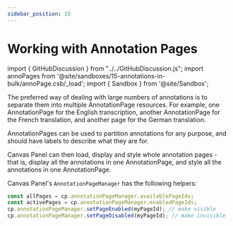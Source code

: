 ```yaml
---
sidebar_position: 15
---
```


# Working with Annotation Pages

import { GitHubDiscussion } from "../../GitHubDiscussion.js";
import annoPages from '@site/sandboxes/15-annotations-in-bulk/annoPage.csb/_load';
import { Sandbox } from '@site/Sandbox';

<!-- Stephen: anno page styling not working! -->

The preferred way of dealing with large numbers of annotations is to separate them into multiple AnnotationPage resources. For example, one AnnotationPage for the English transcription, another AnnotationPage for the French translation, and another page for the German translation.

AnnotationPages can be used to partition annotations for any purpose, and should have labels to describe what they are for.

Canvas Panel can then load, display and style whole annotation pages - that is, display all the annotations in one AnnotationPage, and style all the annotations in one AnnotationPage.


<Sandbox stacked project={annoPages} />


Canvas Panel's `AnnotationPageManager` has the following helpers:

```js
const allPages = cp.annotationPageManager.availablePageIds; 
const activePages = cp.annotationPageManager.enabledPageIds;
cp.annotationPageManager.setPageEnabled(myPageId); // make visible
cp.annotationPageManager.setPageDisabled(myPageId); // make invisible
```

<!-- Stephen or Tom: a demo with two anno pages -->

<GitHubDiscussion ghid="99" />